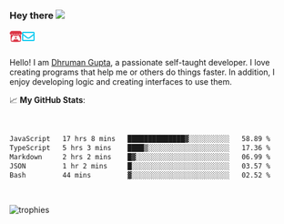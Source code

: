 ### Hey there <img src="https://media.giphy.com/media/hvRJCLFzcasrR4ia7z/giphy.gif" width="25px">

<a href="https://itch.io/profile/berlm">
  <img align="left" alt="Berlm's Itch" width="22px" src="/assets/itch-io.svg" />
</a>
<a href="mailto:me@berlm.me">
  <img align="left" alt="Email Berlm" width="22px" src="/assets/envelope.svg" />
</a>

<br />  
<br />  
  
Hello! I am [Dhruman Gupta](https://berlm.me/), a passionate self-taught developer. I love creating programs that help me or others do things faster. In addition, I enjoy developing logic and creating interfaces to use them.  
  
  📈 **My GitHub Stats**:  
    
<br />

<!--START_SECTION:waka-->
```text
JavaScript   17 hrs 8 mins   ██████████████▓░░░░░░░░░░   58.89 % 
TypeScript   5 hrs 3 mins    ████▒░░░░░░░░░░░░░░░░░░░░   17.36 % 
Markdown     2 hrs 2 mins    █▓░░░░░░░░░░░░░░░░░░░░░░░   06.99 % 
JSON         1 hr 2 mins     █░░░░░░░░░░░░░░░░░░░░░░░░   03.57 % 
Bash         44 mins         ▓░░░░░░░░░░░░░░░░░░░░░░░░   02.52 % 
```
<!--END_SECTION:waka-->
<br />  
  
  
![trophies](https://github-profile-trophy.vercel.app/?username=DhrumanGupta&theme=onestar&column=4&margin-w=10&margin-h=10)  
